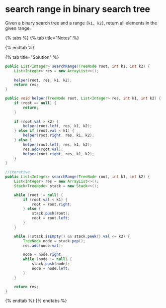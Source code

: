 # search range in binary search tree

Given a binary search tree and a range `[k1, k2]`, return all elements in the given range.

{% tabs %}
{% tab title="Notes" %}

{% endtab %}

{% tab title="Solution" %}
```java
public List<Integer> searchRange(TreeNode root, int k1, int k2) {
    List<Integer> res = new ArrayList<>();
    
    helper(root, res, k1, k2);
    return res;
}

public void helper(TreeNode root, List<Integer> res, int k1, int k2) {
    if (root == null) {
        return;
    }
    
    if (root.val > k2) {
        helper(root.left, res, k1, k2);
    } else if (root.val < k1) {
        helper(root.right, res, k1, k2);
    } else {
        helper(root.left, res, k1, k2);
        res.add(root.val);
        helper(root.right, res, k1, k2);
    }
}

//iterative
public List<Integer> searchRange(TreeNode root, int k1, int k2) {
    List<Integer> res = new ArrayList<>();
    Stack<TreeNode> stack = new Stack<>();

    while (root != null) {
        if (root.val < k1) {
            root = root.right;
        } else {
            stack.push(root);
            root = root.left;
        }
    }

    while (!stack.isEmpty() && stack.peek().val <= k2) {
        TreeNode node = stack.pop();
        res.add(node.val);

        node = node.right;
        while (node != null) {
            stack.push(node);
            node = node.left;
        }
    }

    return res;
}
```
{% endtab %}
{% endtabs %}

